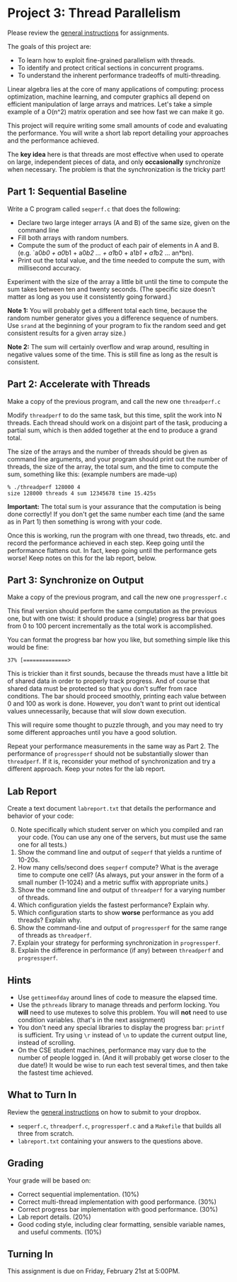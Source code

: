 # Project 3: Thread Parallelism

Please review the [general instructions](general) for assignments.

The goals of this project are:
- To learn how to exploit fine-grained parallelism with threads.
- To identify and protect critical sections in concurrent programs.
- To understand the inherent performance tradeoffs of multi-threading.

Linear algebra lies at the core of many applications of computing:
process optimization, machine learning, and computer graphics all
depend on efficient manipulation of large arrays and matrices.
Let's take a simple example of a O(n^2) matrix operation and see
how fast we can make it go.

This project will require writing some small amounts of code and
evaluating the performance.  You will write a short lab report detailing
your approaches and the performance achieved.

The **key idea** here is that threads are most effective when used
to operate on large, independent pieces of data, and only **occasionally**
synchronize when necessary.  The problem is that the synchronization is
the tricky part!

## Part 1: Sequential Baseline

Write a C program called `seqperf.c` that does the following:

- Declare two large integer arrays (A and B) of the same size, given on the command line
- Fill both arrays with random numbers.
- Compute the sum of the product of each pair of elements in A and B.
(e.g. `a0*b0 + a0*b1 + a0*b2 ... + a1*b0 + a1*b1 + a1*b2 ... an*bn).
- Print out the total value, and the time needed to compute the sum, with millisecond accuracy.

Experiment with the size of the array a little bit until the
time to compute the sum takes between ten and twenty seconds.
(The specific size doesn't matter as long as you use it consistently going forward.)

**Note 1:**  You will probably get a different total each time, because the random
number generator gives you a difference sequence of numbers.  Use `srand` at the beginning of
your program to fix the random seed and get consistent results for a given array size.)

**Note 2:**  The sum will certainly overflow and wrap around, resulting in
negative values some of the time.  This is still fine as long as the result is consistent.

## Part 2: Accelerate with Threads

Make a copy of the previous program, and call the new one `threadperf.c`

Modify `threadperf` to do the same task, but this time, split the work
into N threads.  Each thread should work on a disjoint part of the task,
producing a partial sum, which is then added together at the end to
produce a grand total.

The size of the arrays and the number of threads should be given as command line arguments,
and your program should print out the number of threads, the size
of the array, the total sum, and the time to compute the sum, something like this:  (example numbers are made-up)

```
% ./threadperf 128000 4
size 128000 threads 4 sum 12345678 time 15.425s
```

**Important:** The total sum is your assurance that the computation
is being done correctly!  If you don't get the same number each time
(and the same as in Part 1) then something is wrong with your code.

Once this is working, run the program with one thread, two threads, etc.
and record the performance achieved in each step.  Keep going until the
performance flattens out.  In fact, keep going until the performance gets worse!
Keep notes on this for the lab report, below.

## Part 3: Synchronize on Output

Make a copy of the previous program, and call the new one `progressperf.c`

This final version should perform the same computation as the previous one,
but with one twist: it should produce a (single) progress bar
that goes from 0 to 100 percent incrementally as the total work is accomplished.

You can format the progress bar how you like, but something simple like this would be fine:

```
37% [==============>
```

This is trickier than it first sounds, because the threads must have a little bit of
shared data in order to properly track progress.  And of course that shared data
must be protected so that you don't suffer from race conditions.  The bar
should proceed smoothly, printing each value between 0 and 100 as work is done.
However, you don't want to print out identical values unnecessarily, because that will
slow down execution.

This will require some thought to puzzle through, and you may need to try
some different approaches until you have a good solution.

Repeat your performance measurements in the same way as Part 2.
The performance of `progressperf` should not be substantially slower than `threadperf`.
If it is, reconsider your method of synchronization and try a different approach.
Keep your notes for the lab report.

## Lab Report

Create a text document `labreport.txt` that details the performance and behavior of your code:

0. Note specifically which student server on which you compiled and ran your code.
(You can use any one of the servers, but must use the same one for all tests.)
1. Show the command line and output of `seqperf` that yields a runtime of 10-20s.
2. How many cells/second does `seqperf` compute?  What is the average time to compute one cell?  (As always, put your answer in the form of a small number (1-1024) and a metric suffix with appropriate units.)
3. Show the command line and output of `threadperf` for a varying number of threads.
4. Which configuration yields the fastest performance?  Explain why.
5. Which configuration starts to show **worse** performance as you add threads?  Explain why.
6. Show the command-line and output of `progressperf` for the same range of threads as `threadperf`.
7. Explain your strategy for performing synchronization in `progressperf`.
8. Explain the difference in performance (if any) between `threadperf` and `progressperf`.

## Hints

- Use `gettimeofday` around lines of code to measure the elapsed time.
- Use the `pthreads` library to manage threads and perform locking.  You **will** need to use mutexes to solve this problem.  You will **not** need to use condition variables.  (that's in the next assignment)
- You don't need any special libraries to display the progress bar: `printf` is sufficient.  Try using `\r` instead of `\n` to update the current output line, instead of scrolling.
- On the CSE student machines, performance may vary due to the number of people logged in.  (And it will probably get worse closer to the due date!)  It would be wise to run each test several times, and then take the fastest time achieved.

## What to Turn In

Review the [general instructions](general) on how to submit to your dropbox.

- `seqperf.c`, `threadperf.c`, `progressperf.c` and a `Makefile` that builds all three from scratch.
- `labreport.txt` containing your answers to the questions above.

## Grading

Your grade will be based on:

- Correct sequential implementation. (10%)
- Correct multi-thread implementation with good performance. (30%)
- Correct progress bar implementation with good performance. (30%)
- Lab report details. (20%)
- Good coding style, including clear formatting, sensible variable names, and useful comments. (10%)

## Turning In

This assignment is due on Friday, February 21st at 5:00PM.
